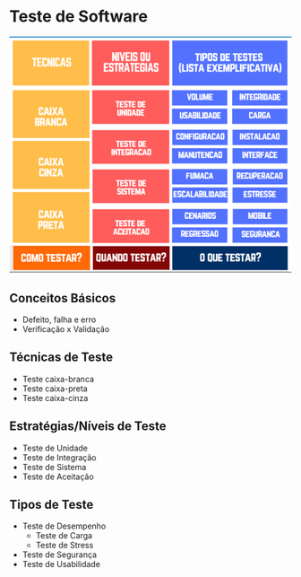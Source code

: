 # Teste de Software

![Teste de Software](../images/teste-software.png)

## Conceitos Básicos

 - Defeito, falha e erro
 - Verificação x Validação

## Técnicas de Teste

 - Teste caixa-branca
 - Teste caixa-preta
 - Teste caixa-cinza

## Estratégias/Níveis de Teste

 - Teste de Unidade
 - Teste de Integração
 - Teste de Sistema
 - Teste de Aceitação

## Tipos de Teste

 - Teste de Desempenho
     + Teste de Carga
     + Teste de Stress
 - Teste de Segurança
 - Teste de Usabilidade